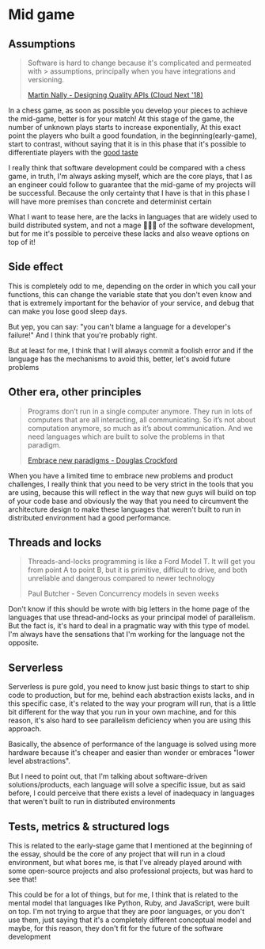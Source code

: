 # Mid game

## Assumptions


> Software is hard to change because it's complicated and permeated with > assumptions, principally when you have integrations and versioning.
> 
> [Martin Nally - Designing Quality APIs (Cloud Next '18)
> ](https://www.youtube.com/watch?v=P0a7PwRNLVU)

In a chess game, as soon as possible you develop your pieces to achieve the mid-game, better is for your match! At this stage of the game, the number of unknown plays starts to increase exponentially, At this exact point the players who built a good foundation, in the beginning(early-game), start to contrast, without saying that it is in this phase that it's possible to differentiate players with the [good taste](http://www.paulgraham.com/taste.html)

I really think that software development could be compared with a chess game, in truth, I'm always asking myself, which are the core plays, that I as an engineer could follow to guarantee that the mid-game of my projects will be successful. Because the only certainty that I have is that in this phase I will have more premises than concrete and determinist certain 

What I want to tease here, are the lacks in languages that are widely used to build distributed system, and not a mage 🧙🏾‍♂️ of the software development, but for me it's possible to perceive these lacks and also weave options on top of it!

## Side effect

This is completely odd to me, depending on the order in which you call your functions, this can change the variable state that you don't even know and that is extremely important for the behavior of your service, and debug that can make you lose good sleep days.

But yep, you can say: "you can't blame a language for a developer's failure!" And I think that you're probably right. 

But at least for me, I think that I will always commit a foolish error and if the language has the mechanisms to avoid this, better, let's avoid future problems


## Other era, other principles


> Programs don’t run in a single computer anymore. They run in lots of  computers that are all interacting, all communicating. So it’s not about computation anymore, so much as it’s about communication. And we need languages which are built to solve the problems in that paradigm.
> 
> [Embrace new paradigms - Douglas Crockford](https://corecursive.com/json-vs-xml-douglas-crockford/#embrace-new-paradigms)

When you have a limited time to embrace new problems and product challenges, I really think that you need to be very strict in the tools that you are using, because this will reflect in the way that new guys will build on top of your code base and obviously the way that you need to circumvent the architecture design to make these languages that weren't built to run in distributed environment had a good performance.


## Threads and locks


> Threads-and-locks programming is like a Ford Model T. It will get you from point A to point B, but it is primitive, difficult to drive, and both unreliable and dangerous compared to newer technology
> 
> Paul Butcher - Seven Concurrency models in seven weeks


Don't know if this should be wrote with big letters in the home page of the languages that use thread-and-locks as your principal model of parallelism. But the fact is, it's hard to deal in a pragmatic way with this type of model. I'm always have the sensations that I'm working for the language not the opposite.


## Serverless 

Serverless is pure gold, you need to know just basic things to start to ship code to production, but for me, behind each abstraction exists lacks, and in this specific case, it's related to the way your program will run, that is a little bit different for the way that you run in your own machine, and for this reason, it's also hard to see parallelism deficiency when you are using this approach.

Basically, the absence of performance of the language is solved using more hardware because it's cheaper and easier than wonder or embraces "lower level abstractions".

But I need to point out, that I'm talking about software-driven solutions/products, each language will solve a specific issue, but as said before, I could perceive that there exists a level of inadequacy in languages that weren't built to run in distributed environments

## Tests, metrics & structured logs

This is related to the early-stage game that I mentioned at the beginning of the essay, should be the core of any project that will run in a cloud environment, but what bores me, is that I've already played around with some open-source projects and also professional projects, but was hard to see that! 

This could be for a lot of things, but for me, I think that is related to the mental model that languages like Python, Ruby, and JavaScript, were built on top. I'm not trying to argue that they are poor languages, or you don't use them, just saying that it's a completely different  conceptual model and maybe, for this reason, they don't fit for the future of the software development


